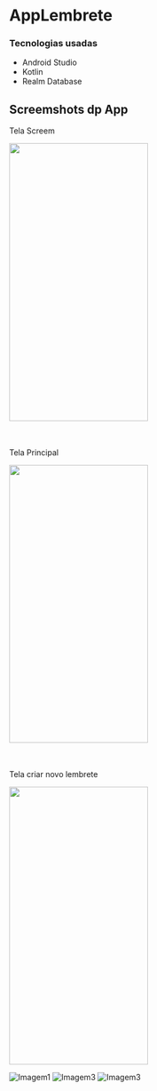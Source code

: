 # AppLembrete


### Tecnologias usadas
* Android Studio
* Kotlin
* Realm Database


## Screemshots dp App

Tela Screem
<div>
  <img src = "https://user-images.githubusercontent.com/92251761/152659797-ca478e63-45e2-4923-8ebb-721041de3bfe.jpeg" width="250" height="500" >
</div>


<br><br>
Tela Principal
<div>
  <img src = "https://user-images.githubusercontent.com/92251761/152659799-f1b4d4fd-403a-41f2-a875-3a471ddb48fb.jpeg" width="250" height="500" >
</div>


<br><br>
Tela criar novo lembrete
<div>
  <img src = "https://user-images.githubusercontent.com/92251761/152659800-c2f1df74-a562-48f4-8245-781cca777512.jpeg" width="250" height="500" >
</div>

![Imagem1](https://user-images.githubusercontent.com/92251761/152659797-ca478e63-45e2-4923-8ebb-721041de3bfe.jpeg)   ![Imagem3](https://user-images.githubusercontent.com/92251761/152659799-f1b4d4fd-403a-41f2-a875-3a471ddb48fb.jpeg)    ![Imagem3](https://user-images.githubusercontent.com/92251761/152659800-c2f1df74-a562-48f4-8245-781cca777512.jpeg)

